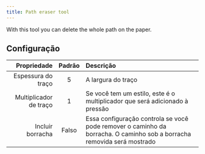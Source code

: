 ```yaml
---
title: Path eraser tool
---
```


With this tool you can delete the whole path on the paper.

## Configuração

|            Propriedade | Padrão | Descrição                                                                                                                              |
| ---------------------: | :----: | :------------------------------------------------------------------------------------------------------------------------------------- |
|     Espessura do traço |    5   | A largura do traço                                                                                                                     |
| Multiplicador de traço |    1   | Se você tem um estilo, este é o multiplicador que será adicionado à pressão                                                            |
|       Incluir borracha |  Falso | Essa configuração controla se você pode remover o caminho da borracha. O caminho sob a borracha removida será mostrado |
